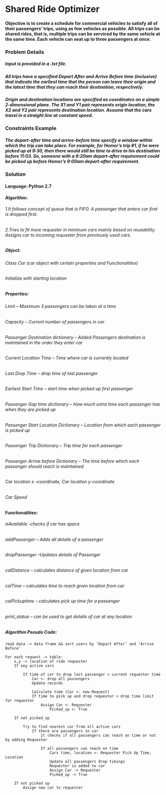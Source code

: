 # Shared Ride Optimizer

#### Objective is to create a schedule for commercial vehicles to satisfy all of their passengers' trips, using as few vehicles as possible. All trips can be shared rides, that is, multiple trips can be serviced by the same vehicle at the same time. Each vehicle can seat up to three passengers at once. 

### Problem Details  

##### Input is provided in a .txt file. 

##### All trips have a specified Depart After and Arrive Before time (inclusive) that indicate the earliest time that the person can leave their origin and the latest time that they can reach their destination, respectively.

##### Origin and destination locations are specified as coordinates on a simple 2-dimensional plane. The X1 and Y1 pair represents origin location, the X2 and Y2 pair represents destination location. Assume that the cars travel in a straight line at constant speed.

### Constraints Example  

##### The depart-after time and arrive-before time specify a window within which the trip can take place. For example, for Homer’s trip #1, if he were picked up at 9:30, then there would still be time to drive to his destination before 11:03. So, someone with a 9:20am depart-after requirement could be picked up before Homer’s 9:00am depart-after requirement.   

### Solution  

#### Language: Python 2.7  

#### Algorithm:

###### 1.It follows concept of queue that is FIFO. A passenger that enters car first is dropped first. 
###### 2.Tries to fit more requester in minimum cars mainly based on reusability. Assigns car to incoming requester from previously used cars.  

##### Object:
###### Class Car (car object with certain properties and Functionalities)
###### Initialize with starting location

##### Properties: 
###### Limit – Maximum 3 passengers can be taken at a time
###### Capacity – Current number of passengers in car
###### Passenger Destination dictionary – Added Passengers destination is maintained in the order they enter car
###### Current Location Time – Time where car is currently located
###### Last Drop Time – drop time of last passenger
###### Earliest Start Time – start time when picked up first passenger
###### Passenger Gap time dictionary – How much extra time each passenger has when they are picked up
###### Passenger Start Location Dictionary – Location from which each passenger is picked up
###### Passenger Trip Dictionary – Trip time for each passenger
###### Passenger Arrive before Dictionary – The time before which each passenger should reach is maintained
###### Car location x –coordinate,  Car location y-coordinate
###### Car Speed

#### Functionalities: 
###### isAvailable  -checks if car has space 
###### addPassenger – Adds all details of a passenger 
###### dropPassenger –Updates details of Passenger
###### calDistance – calculates distance of given location from car
###### calTime – calculates time to reach given location from car
###### calPickuptime – calculates pick up time for a passenger
###### print_status – can be used to get details of car at any location
   
##### Algorithm Pseudo Code:
   	read data -> data frame && sort users by ‘Depart After’ and ‘Arrive Before’ 

   	For each request -> table: 
		x,y -> location of ride requester 
		If any active cars  

			If time of car to drop last passenger < current requester time 
				Car <- drop all passengers 
				Update records  

				Calculate time (Car <- new Request) 
				If time to pick up and drop requester < drop time limit for requester 
					Assign Car <- Requester 
						Picked_up <- True 

		If not picked_up 

			Try to find nearest car from all active cars 
				If there are passengers in car 
					It checks if all passengers can reach on time or not by adding Requester 

					If all passengers can reach on time 
						Cars time, location <- Requester Pick Up Time, Location 
						Update all passengers drop timings 
						Requester is added to car 
						Assign Car -> Requester 
						Picked_up -> True 	

		If not picked up 
			Assign new car to requester 


